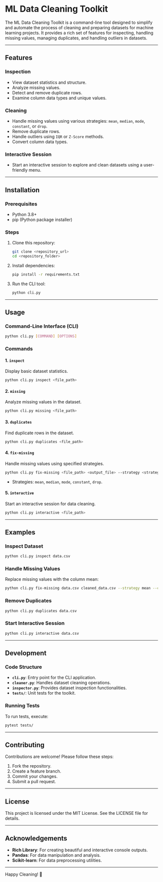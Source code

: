 # ML Data Cleaning Toolkit

The ML Data Cleaning Toolkit is a command-line tool designed to simplify and automate the process of cleaning and preparing datasets for machine learning projects. It provides a rich set of features for inspecting, handling missing values, managing duplicates, and handling outliers in datasets.

---

## Features

### Inspection
- View dataset statistics and structure.
- Analyze missing values.
- Detect and remove duplicate rows.
- Examine column data types and unique values.

### Cleaning
- Handle missing values using various strategies: `mean`, `median`, `mode`, `constant`, or `drop`.
- Remove duplicate rows.
- Handle outliers using `IQR` or `Z-Score` methods.
- Convert column data types.

### Interactive Session
- Start an interactive session to explore and clean datasets using a user-friendly menu.

---

## Installation

### Prerequisites
- Python 3.8+
- pip (Python package installer)

### Steps
1. Clone this repository:
   ```bash
   git clone <repository_url>
   cd <repository_folder>
   ```

2. Install dependencies:
   ```bash
   pip install -r requirements.txt
   ```

3. Run the CLI tool:
   ```bash
   python cli.py
   ```

---

## Usage

### Command-Line Interface (CLI)

```bash
python cli.py [COMMAND] [OPTIONS]
```

### Commands

#### 1. `inspect`
Display basic dataset statistics.
```bash
python cli.py inspect <file_path>
```

#### 2. `missing`
Analyze missing values in the dataset.
```bash
python cli.py missing <file_path>
```

#### 3. `duplicates`
Find duplicate rows in the dataset.
```bash
python cli.py duplicates <file_path>
```

#### 4. `fix-missing`
Handle missing values using specified strategies.
```bash
python cli.py fix-missing <file_path> <output_file> --strategy <strategy> --columns <columns> [--value <constant_value>]
```
- Strategies: `mean`, `median`, `mode`, `constant`, `drop`.

#### 5. `interactive`
Start an interactive session for data cleaning.
```bash
python cli.py interactive <file_path>
```

---

## Examples

### Inspect Dataset
```bash
python cli.py inspect data.csv
```

### Handle Missing Values
Replace missing values with the column mean:
```bash
python cli.py fix-missing data.csv cleaned_data.csv --strategy mean --columns column1,column2
```

### Remove Duplicates
```bash
python cli.py duplicates data.csv
```

### Start Interactive Session
```bash
python cli.py interactive data.csv
```

---

## Development

### Code Structure
- **`cli.py`**: Entry point for the CLI application.
- **`cleaner.py`**: Handles dataset cleaning operations.
- **`inspector.py`**: Provides dataset inspection functionalities.
- **`tests/`**: Unit tests for the toolkit.

### Running Tests
To run tests, execute:
```bash
pytest tests/
```

---

## Contributing

Contributions are welcome! Please follow these steps:
1. Fork the repository.
2. Create a feature branch.
3. Commit your changes.
4. Submit a pull request.

---

## License

This project is licensed under the MIT License. See the LICENSE file for details.

---

## Acknowledgements

- **Rich Library**: For creating beautiful and interactive console outputs.
- **Pandas**: For data manipulation and analysis.
- **Scikit-learn**: For data preprocessing utilities.

---

Happy Cleaning! 🚀

